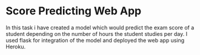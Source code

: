 # Score Predicting Web App
In this task i have created a model which would predict the exam score of a student depending on the number of hours the student studies per day.
I used flask for integration of the model and deployed the web app using Heroku.
